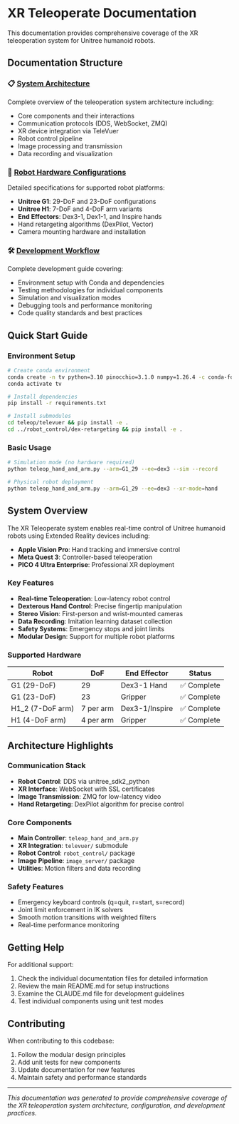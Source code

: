 # XR Teleoperate Documentation

This documentation provides comprehensive coverage of the XR teleoperation system for Unitree humanoid robots.

## Documentation Structure

### 📋 [System Architecture](system-architecture.md)
Complete overview of the teleoperation system architecture including:
- Core components and their interactions
- Communication protocols (DDS, WebSocket, ZMQ)
- XR device integration via TeleVuer
- Robot control pipeline
- Image processing and transmission
- Data recording and visualization

### 🤖 [Robot Hardware Configurations](robot-hardware-configurations.md)
Detailed specifications for supported robot platforms:
- **Unitree G1**: 29-DoF and 23-DoF configurations
- **Unitree H1**: 7-DoF and 4-DoF arm variants
- **End Effectors**: Dex3-1, Dex1-1, and Inspire hands
- Hand retargeting algorithms (DexPilot, Vector)
- Camera mounting hardware and installation

### 🛠️ [Development Workflow](development-workflow.md)
Complete development guide covering:
- Environment setup with Conda and dependencies
- Testing methodologies for individual components
- Simulation and visualization modes
- Debugging tools and performance monitoring
- Code quality standards and best practices

## Quick Start Guide

### Environment Setup
```bash
# Create conda environment
conda create -n tv python=3.10 pinocchio=3.1.0 numpy=1.26.4 -c conda-forge
conda activate tv

# Install dependencies
pip install -r requirements.txt

# Install submodules
cd teleop/televuer && pip install -e .
cd ../robot_control/dex-retargeting && pip install -e .
```

### Basic Usage
```bash
# Simulation mode (no hardware required)
python teleop_hand_and_arm.py --arm=G1_29 --ee=dex3 --sim --record

# Physical robot deployment
python teleop_hand_and_arm.py --arm=G1_29 --ee=dex3 --xr-mode=hand
```

## System Overview

The XR Teleoperate system enables real-time control of Unitree humanoid robots using Extended Reality devices including:
- **Apple Vision Pro**: Hand tracking and immersive control
- **Meta Quest 3**: Controller-based teleoperation
- **PICO 4 Ultra Enterprise**: Professional XR deployment

### Key Features
- **Real-time Teleoperation**: Low-latency robot control
- **Dexterous Hand Control**: Precise fingertip manipulation
- **Stereo Vision**: First-person and wrist-mounted cameras
- **Data Recording**: Imitation learning dataset collection
- **Safety Systems**: Emergency stops and joint limits
- **Modular Design**: Support for multiple robot platforms

### Supported Hardware
| Robot | DoF | End Effector | Status |
|-------|-----|--------------|--------|
| G1 (29-DoF) | 29 | Dex3-1 Hand | ✅ Complete |
| G1 (23-DoF) | 23 | Gripper | ✅ Complete |
| H1_2 (7-DoF arm) | 7 per arm | Dex3-1/Inspire | ✅ Complete |
| H1 (4-DoF arm) | 4 per arm | Gripper | ✅ Complete |

## Architecture Highlights

### Communication Stack
- **Robot Control**: DDS via unitree_sdk2_python
- **XR Interface**: WebSocket with SSL certificates
- **Image Transmission**: ZMQ for low-latency video
- **Hand Retargeting**: DexPilot algorithm for precise control

### Core Components
- **Main Controller**: `teleop_hand_and_arm.py`
- **XR Integration**: `televuer/` submodule
- **Robot Control**: `robot_control/` package
- **Image Pipeline**: `image_server/` package
- **Utilities**: Motion filters and data recording

### Safety Features
- Emergency keyboard controls (q=quit, r=start, s=record)
- Joint limit enforcement in IK solvers
- Smooth motion transitions with weighted filters
- Real-time performance monitoring

## Getting Help

For additional support:
1. Check the individual documentation files for detailed information
2. Review the main README.md for setup instructions
3. Examine the CLAUDE.md file for development guidelines
4. Test individual components using unit test modes

## Contributing

When contributing to this codebase:
1. Follow the modular design principles
2. Add unit tests for new components
3. Update documentation for new features
4. Maintain safety and performance standards

---

*This documentation was generated to provide comprehensive coverage of the XR teleoperation system architecture, configuration, and development practices.*